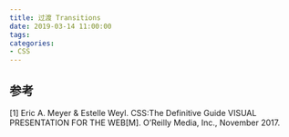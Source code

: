 ```yaml
---
title: 过渡 Transitions
date: 2019-03-14 11:00:00
tags:
categories:
- CSS
---
```






## 参考
[1] Eric A. Meyer & Estelle Weyl. CSS:The Definitive Guide VISUAL PRESENTATION FOR THE WEB[M]. O’Reilly Media, Inc., November 2017.